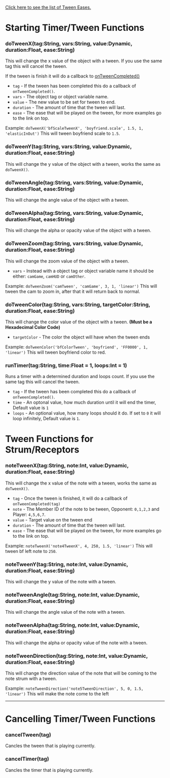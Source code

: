 [Click here to see the list of Tween Eases.](https://api.haxeflixel.com/flixel/tweens/FlxEase.html)

# Starting Timer/Tween Functions
### doTweenX(tag:String, vars:String, value:Dynamic, duration:Float, ease:String)
This will change the x value of the object with a tween. If you use the same tag this will cancel the tween.

If the tween is finish it will do a callback to [onTweenCompleted()](https://github.com/Meme1079/PsychWiki/wiki/Lua-Script-API:-Callback-Templates#ontweencompletedtag:~:text=many%20are%20remaining-,onTweenCompleted(tag),-A%20tween%20you)

- `tag` - If the tween has been completed this do a callback of `onTweenCompleted()`.
- `vars` - The object tag or object variable name.
- `value` - The new value to be set for tween to end.
- `duration` - The amount of time that the tween will last.
- `ease` - The ease that will be played on the tween, for more examples go to the link on top.

Example: `doTweenX('bfScaleTweenX', 'boyfriend.scale', 1.5, 1, 'elasticInOut')` This will tween boyfriend scale to `1.5`.

### doTweenY(tag:String, vars:String, value:Dynamic, duration:Float, ease:String)
This will change the y value of the object with a tween, works the same as `doTweenX()`.

### doTweenAngle(tag:String, vars:String, value:Dynamic, duration:Float, ease:String)
This will change the angle value of the object with a tween.

### doTweenAlpha(tag:String, vars:String, value:Dynamic, duration:Float, ease:String)
This will change the alpha or opacity value of the object with a tween.

### doTweenZoom(tag:String, vars:String, value:Dynamic, duration:Float, ease:String)
This will change the zoom value of the object with a tween.

- `vars` - Instead with a object tag or object variable name it should be either: `camGame`, `camHUD` or `camOther`.

Example: `doTweenZoom('camTween', 'camGame', 3, 1, 'linear')` This will tween the cam to zoom in, after that it will return back to normal.

### doTweenColor(tag:String, vars:String, targetColor:String, duration:Float, ease:String)
This will change the color value of the object with a tween. **(Must be a Hexadecimal Color Code)**

- `targetColor` - The color the object will have when the tween ends 

Example: `doTweenColor('bfColorTween', 'boyfriend', 'FF0000', 1, 'linear')` This will tween boyfriend color to red.

### runTimer(tag:String, time:Float = 1, loops:Int = 1)
Runs a timer with a determined duration and loops count. If you use the same tag this will cancel the tween.

- `tag` - If the tween has been completed this do a callback of `onTweenCompleted()`.
- `time` - An optonal value, how much duration until it will end the timer, Default value is `1`
- `loops` - An optional value, how many loops should it do. If set to `0` it will loop infinitely, Default value is `1`.

# Tween Functions for Strum/Receptors
### noteTweenX(tag:String, note:Int, value:Dynamic, duration:Float, ease:String)
This will change the x value of the note with a tween, works the same as `doTweenX()`.

- `tag` - Once the tween is finished, it will do a callback of `onTweenCompleted(tag)`
- `note` - The Member ID of the note to be tween, Opponent: `0,1,2,3` and Player: `4,5,6,7`.
- `value` - Target value on the tween end
- `duration` -  The amount of time that the tween will last.
- `ease` - The ease that will be played on the tween, for more examples go to the link on top.

Example: `noteTweenX('note4TweenX', 4, 250, 1.5, 'linear')` This will tween bf left note to `250`.

### noteTweenY(tag:String, note:Int, value:Dynamic, duration:Float, ease:String)
This will change the y value of the note with a tween.

### noteTweenAngle(tag:String, note:Int, value:Dynamic, duration:Float, ease:String)
This will change the angle value of the note with a tween.

### noteTweenAlpha(tag:String, note:Int, value:Dynamic, duration:Float, ease:String)
This will change the alpha or opacity value of the note with a tween.

### noteTweenDirection(tag:String, note:Int, value:Dynamic, duration:Float, ease:String)
This will change the direction value of the note that will be coming to the note strum with a tween.

Example: `noteTweenDirection('note5TweenDirection', 5, 0, 1.5, 'linear')` This will make the note come to the left

***

# Cancelling Timer/Tween Functions
### cancelTween(tag)
Cancles the tween that is playing currently.

### cancelTimer(tag)
Cancles the timer that is playing currently.